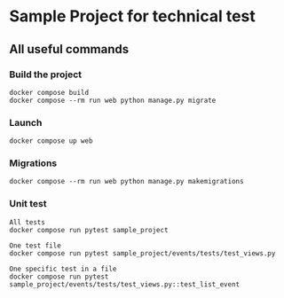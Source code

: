 # Sample Project for technical test

## All useful commands

### Build the project
  ```shell
  docker compose build
  docker compose --rm run web python manage.py migrate
  ```

### Launch
  ```shell
  docker compose up web
  ```

### Migrations
  ```shell
  docker compose --rm run web python manage.py makemigrations
  ```

### Unit test
```shell
All tests
docker compose run pytest sample_project

One test file 
docker compose run pytest sample_project/events/tests/test_views.py

One specific test in a file
docker compose run pytest sample_project/events/tests/test_views.py::test_list_event
```